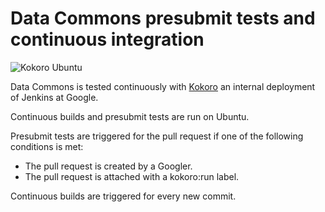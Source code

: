 # Data Commons presubmit tests and continuous integration

![Kokoro Ubuntu](https://storage.googleapis.com/datacommons-ci/dev.svg)

Data Commons is tested continuously with
[Kokoro](https://www.cloudbees.com/sites/default/files/2016-jenkins-world-jenkins_inside_google.pdf)
an internal deployment of Jenkins at Google.

Continuous builds and presubmit tests are run on Ubuntu.

Presubmit tests are triggered for the pull request if one of the following
conditions is met:

*  The pull request is created by a Googler.
*  The pull request is attached with a kokoro:run label.

Continuous builds are triggered for every new commit.

